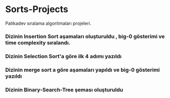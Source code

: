 # Sorts-Projects 
Patikadev sıralama algoritmaları projeleri.
### Dizinin Insertion Sort aşamaları oluşturuldu , big-0 gösterimi ve time complexity sıralandı.
### Dizinin Selection Sort'a göre ilk 4 adımı yazıldı
### Dizinin merge sort a göre aşamaları yapıldı ve big-0 gösterimi yazıldı
### Dizinin Binary-Search-Tree şeması oluşturuldu
